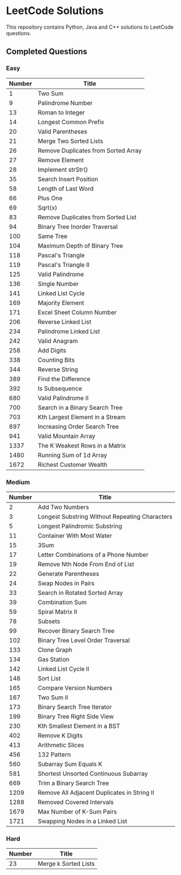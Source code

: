 # LeetCode Solutions

This repository contains Python, Java and C++ solutions to LeetCode questions.

## Completed Questions

### Easy

| Number | Title                               |
|--------|-------------------------------------|
| 1      | Two Sum                             |
| 9      | Palindrome Number                   |
| 13     | Roman to Integer                    |
| 14     | Longest Common Prefix               |
| 20     | Valid Parentheses                   |
| 21     | Merge Two Sorted Lists              |
| 26     | Remove Duplicates from Sorted Array |
| 27     | Remove Element                      |
| 28     | Implement strStr()                  |
| 35     | Search Insert Position              |
| 58     | Length of Last Word                 |
| 66     | Plus One                            |
| 69     | Sqrt(x)                             |
| 83     | Remove Duplicates from Sorted List  |
| 94     | Binary Tree Inorder Traversal       |
| 100    | Same Tree                           |
| 104    | Maximum Depth of Binary Tree        |
| 118    | Pascal's Triangle                   |
| 119    | Pascal's Triangle II                |
| 125    | Valid Palindrome                    |
| 136    | Single Number                       |
| 141    | Linked List Cycle                   |
| 169    | Majority Element                    |
| 171    | Excel Sheet Column Number           |
| 206    | Reverse Linked List                 |
| 234    | Palindrome Linked List              |
| 242    | Valid Anagram                       |
| 258    | Add Digits                          |
| 338    | Counting Bits                       |
| 344    | Reverse String                      |
| 389    | Find the Difference                 |
| 392    | Is Subsequence                      |
| 680    | Valid Palindrome II                 |
| 700    | Search in a Binary Search Tree      |
| 703    | Kth Largest Element in a Stream     |
| 897    | Increasing Order Search Tree        |
| 941    | Valid Mountain Array                |
| 1337   | The K Weakest Rows in a Matrix      |
| 1480   | Running Sum of 1d Array             |
| 1672   | Richest Customer Wealth             |

### Medium

| Number | Title                                          |
|--------|------------------------------------------------|
| 2      | Add Two Numbers                                |
| 3      | Longest Substring Without Repeating Characters |
| 5      | Longest Palindromic Substring                  |
| 11     | Container With Most Water                      |
| 15     | 3Sum                                           |
| 17     | Letter Combinations of a Phone Number          |
| 19     | Remove Nth Node From End of List               |
| 22     | Generate Parentheses                           |
| 24     | Swap Nodes in Pairs                            |
| 33     | Search in Rotated Sorted Array                 |
| 39     | Combination Sum                                |
| 59     | Spiral Matrix II                               |
| 78     | Subsets                                        |
| 99     | Recover Binary Search Tree                     |
| 102    | Binary Tree Level Order Traversal              |
| 133    | Clone Graph                                    |
| 134    | Gas Station                                    |
| 142    | Linked List Cycle II                           |
| 148    | Sort List                                      |
| 165    | Compare Version Numbers                        |
| 167    | Two Sum II                                     |
| 173    | Binary Search Tree Iterator                    |
| 199    | Binary Tree Right Side View                    |
| 230    | Kth Smallest Element in a BST                  |
| 402    | Remove K Digits                                |
| 413    | Arithmetic Slices                              |
| 456    | 132 Pattern                                    |
| 560    | Subarray Sum Equals K                          |
| 581    | Shortest Unsorted Continuous Subarray          |
| 669    | Trim a Binary Search Tree                      |
| 1209   | Remove All Adjacent Duplicates in String II    |
| 1288   | Removed Covered Intervals                      |
| 1679   | Max Number of K-Sum Pairs                      |
| 1721   | Swapping Nodes in a Linked List                |

### Hard

| Number | Title                |
|--------|----------------------|
| 23     | Merge k Sorted Lists |
